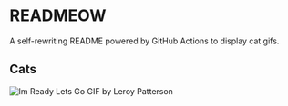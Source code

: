 # READMEOW

A self-rewriting README powered by GitHub Actions to display cat gifs.

## Cats

![Im Ready Lets Go GIF by Leroy Patterson](https://media0.giphy.com/media/CjmvTCZf2U3p09Cn0h/200.gif?cid=9acd02daffzjhjoyn0hea03nowpmg45t8j40ognbrtac4hex&ep=v1_gifs_search&rid=200.gif&ct=g)
